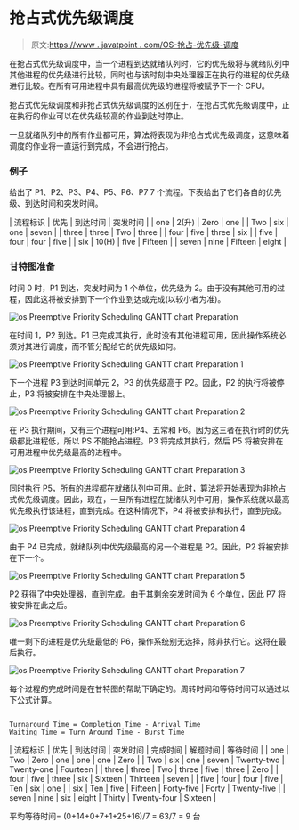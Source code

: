 # 抢占式优先级调度

> 原文:[https://www . javatpoint . com/OS-抢占-优先级-调度](https://www.javatpoint.com/os-preemptive-priority-scheduling)

在抢占式优先级调度中，当一个进程到达就绪队列时，它的优先级将与就绪队列中其他进程的优先级进行比较，同时也与该时刻中央处理器正在执行的进程的优先级进行比较。在所有可用进程中具有最高优先级的进程将被赋予下一个 CPU。

抢占式优先级调度和非抢占式优先级调度的区别在于，在抢占式优先级调度中，正在执行的作业可以在优先级较高的作业到达时停止。

一旦就绪队列中的所有作业都可用，算法将表现为非抢占式优先级调度，这意味着调度的作业将一直运行到完成，不会进行抢占。

### 例子

给出了 P1、P2、P3、P4、P5、P6、P7 7 个流程。下表给出了它们各自的优先级、到达时间和突发时间。

| 流程标识 | 优先 | 到达时间 | 突发时间 |
| one | 2(升) | Zero | one |
| Two | six | one | seven |
| three | three | Two | three |
| four | five | three | six |
| five | four | four | five |
| six | 10(H) | five | Fifteen |
| seven | nine | Fifteen | eight |

### 甘特图准备

时间 0 时，P1 到达，突发时间为 1 个单位，优先级为 2。由于没有其他可用的过程，因此这将被安排到下一个作业到达或完成(以较小者为准)。

![os Preemptive Priority Scheduling GANTT chart Preparation](../Images/13bd55e6e890bd15bd067e34d2b5952b.png)

在时间 1，P2 到达。P1 已完成其执行，此时没有其他进程可用，因此操作系统必须对其进行调度，而不管分配给它的优先级如何。

![os Preemptive Priority Scheduling GANTT chart Preparation 1](../Images/7614661e41d6b2e30ca15ee37c7af89c.png)

下一个进程 P3 到达时间单元 2，P3 的优先级高于 P2。因此，P2 的执行将被停止，P3 将被安排在中央处理器上。

![os Preemptive Priority Scheduling GANTT chart Preparation 2](../Images/c29a8b738cb1b1cdf467fbda805037d0.png)

在 P3 执行期间，又有三个进程可用:P4、五常和 P6。因为这三者在执行时的优先级都比进程低，所以 PS 不能抢占进程。P3 将完成其执行，然后 P5 将被安排在可用进程中优先级最高的进程中。

![os Preemptive Priority Scheduling GANTT chart Preparation 3](../Images/6abe519118d69ff7d89b325d5953eb50.png)

同时执行 P5，所有的进程都在就绪队列中可用。此时，算法将开始表现为非抢占式优先级调度。因此，现在，一旦所有进程在就绪队列中可用，操作系统就以最高优先级执行该进程，直到完成。在这种情况下，P4 将被安排和执行，直到完成。

![os Preemptive Priority Scheduling GANTT chart Preparation 4](../Images/f9c1e328a46cc43c71d188b79752c106.png)

由于 P4 已完成，就绪队列中优先级最高的另一个进程是 P2。因此，P2 将被安排在下一个。

![os Preemptive Priority Scheduling GANTT chart Preparation 5](../Images/c7fa62a90eb21075abbc90ac332c1454.png)

P2 获得了中央处理器，直到完成。由于其剩余突发时间为 6 个单位，因此 P7 将被安排在此之后。

![os Preemptive Priority Scheduling GANTT chart Preparation 6](../Images/918adb6ba392487f7bafff36f3386600.png)

唯一剩下的进程是优先级最低的 P6，操作系统别无选择，除非执行它。这将在最后执行。

![os Preemptive Priority Scheduling GANTT chart Preparation 7](../Images/823d562773e9577e78facccb2a06be3f.png)

每个过程的完成时间是在甘特图的帮助下确定的。周转时间和等待时间可以通过以下公式计算。

```

Turnaround Time = Completion Time - Arrival Time 
Waiting Time = Turn Around Time - Burst Time 

```

| 流程标识 | 优先 | 到达时间 | 突发时间 | 完成时间 | 解题时间 | 等待时间 |
| one | Two | Zero | one | one | one | Zero |
| Two | six | one | seven | Twenty-two | Twenty-one | Fourteen |
| three | three | Two | three | five | three | Zero |
| four | five | three | six | Sixteen | Thirteen | seven |
| five | four | four | five | Ten | six | one |
| six | Ten | five | Fifteen | Forty-five | Forty | Twenty-five |
| seven | nine | six | eight | Thirty | Twenty-four | Sixteen |

平均等待时间= (0+14+0+7+1+25+16)/7 = 63/7 = 9 台